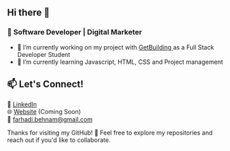 ## Hi there 👋

### 🚀 Software Developer | Digital Marketer

- 🔭 I’m currently working on my project with <a href="https://www.getcoding.ca" rel="nofollow"> GetBuilding </a> as a Full Stack Developer Student
- 🌱 I’m currently learning Javascript, HTML, CSS and Project management

## 📫 Let's Connect!  
💼 [LinkedIn](https://www.linkedin.com/in/farhadi-behnam)  
🌐 [Website](#) (Coming Soon)  
📩 farhadi.behnam@gmail.com  

Thanks for visiting my GitHub! 🚀 Feel free to explore my repositories and reach out if you'd like to collaborate.  
